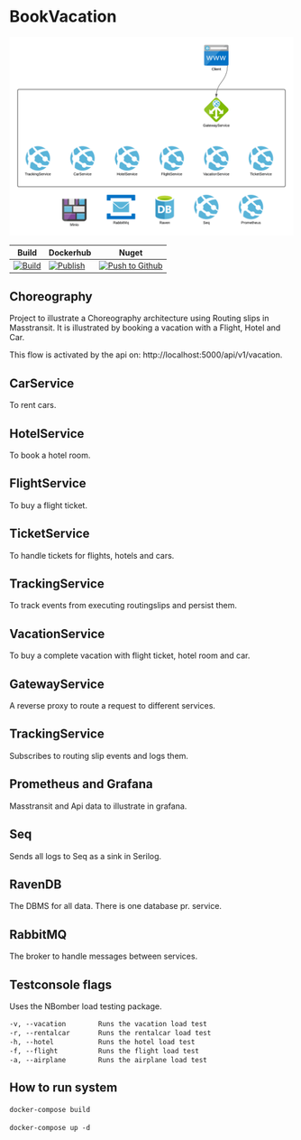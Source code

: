 # BookVacation

![Architecture](architecture.png "Architecture")


|Build|Dockerhub|Nuget|
|-----|---------|-----|
| [![Build](https://github.com/jokk-itu/BookVacation/actions/workflows/build.yml/badge.svg)](https://github.com/jokk-itu/BookVacation/actions/workflows/build.yml) | [![Publish](https://github.com/jokk-itu/BookVacation/actions/workflows/publish.yml/badge.svg)](https://github.com/jokk-itu/BookVacation/actions/workflows/publish.yml) |[![Push to Github](https://github.com/jokk-itu/BookVacation/actions/workflows/push.yml/badge.svg)](https://github.com/jokk-itu/BookVacation/actions/workflows/push.yml)|


## Choreography

Project to illustrate a Choreography architecture using Routing slips in Masstransit.
It is illustrated by booking a vacation with a Flight, Hotel and Car.

This flow is activated by the api on: http://localhost:5000/api/v1/vacation.

## CarService
To rent cars.

## HotelService
To book a hotel room.

## FlightService
To buy a flight ticket.

## TicketService
To handle tickets for flights, hotels and cars.

## TrackingService
To track events from executing routingslips and persist them.

## VacationService
To buy a complete vacation with flight ticket, hotel room and car.

## GatewayService
A reverse proxy to route a request to different services.

## TrackingService
Subscribes to routing slip events and logs them.

## Prometheus and Grafana
Masstransit and Api data to illustrate in grafana.

## Seq
Sends all logs to Seq as a sink in Serilog.

## RavenDB
The DBMS for all data. There is one database pr. service.

## RabbitMQ
The broker to handle messages between services.

## Testconsole flags
Uses the NBomber load testing package.
```
-v, --vacation        Runs the vacation load test
-r, --rentalcar       Runs the rentalcar load test
-h, --hotel           Runs the hotel load test
-f, --flight          Runs the flight load test
-a, --airplane        Runs the airplane load test
```

## How to run system

```
docker-compose build

docker-compose up -d
```
